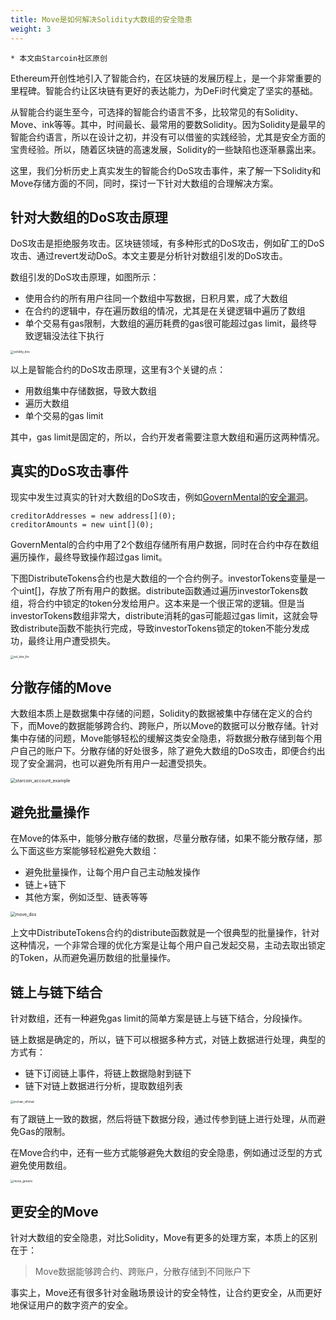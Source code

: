 ```yaml
---
title: Move是如何解决Solidity大数组的安全隐患
weight: 3
---
```


~~~
* 本文由Starcoin社区原创
~~~

Ethereum开创性地引入了智能合约，在区块链的发展历程上，是一个非常重要的里程碑。智能合约让区块链有更好的表达能力，为DeFi时代奠定了坚实的基础。

从智能合约诞生至今，可选择的智能合约语言不多，比较常见的有Solidity、Move、ink等等。其中，时间最长、最常用的要数Solidity。因为Solidity是最早的智能合约语言，所以在设计之初，并没有可以借鉴的实践经验，尤其是安全方面的宝贵经验。所以，随着区块链的高速发展，Solidity的一些缺陷也逐渐暴露出来。

这里，我们分析历史上真实发生的智能合约DoS攻击事件，来了解一下Solidity和Move存储方面的不同，同时，探讨一下针对大数组的合理解决方案。



## 针对大数组的DoS攻击原理

DoS攻击是拒绝服务攻击。区块链领域，有多种形式的DoS攻击，例如矿工的DoS攻击、通过revert发动DoS。本文主要是分析针对数组引发的DoS攻击。

数组引发的DoS攻击原理，如图所示：

* 使用合约的所有用户往同一个数组中写数据，日积月累，成了大数组
* 在合约的逻辑中，存在遍历数组的情况，尤其是在关键逻辑中遍历了数组
* 单个交易有gas限制，大数组的遍历耗费的gas很可能超过gas limit，最终导致逻辑没法往下执行

<img src="https://tva1.sinaimg.cn/large/008i3skNly1gy78c3xaz7j316s0kqdhd.jpg" alt="solidity_dos" style="zoom:33%;" />

以上是智能合约的DoS攻击原理，这里有3个关键的点：

* 用数组集中存储数据，导致大数组
* 遍历大数组
* 单个交易的gas limit

其中，gas limit是固定的，所以，合约开发者需要注意大数组和遍历这两种情况。



## 真实的DoS攻击事件

现实中发生过真实的针对大数组的DoS攻击，例如[GovernMental的安全漏洞](https://www.reddit.com/r/ethereum/comments/4ghzhv/governmentals_1100_eth_jackpot_payout_is_stuck/)。

~~~
creditorAddresses = new address[](0);
creditorAmounts = new uint[](0);
~~~

GovernMental的合约中用了2个数组存储所有用户数据，同时在合约中存在数组遍历操作，最终导致操作超过gas limit。

下图DistributeTokens合约也是大数组的一个合约例子。investorTokens变量是一个uint[]，存放了所有用户的数据。distribute函数通过遍历investorTokens数组，将合约中锁定的token分发给用户。这本来是一个很正常的逻辑。但是当investorTokens数组非常大，distribute消耗的gas可能超过gas limit，这就会导致distribute函数不能执行完成，导致investorTokens锁定的token不能分发成功，最终让用户遭受损失。

<img src="https://tva1.sinaimg.cn/large/008i3skNly1gy79ggin6nj31060jggng.jpg" alt="sol_dos_for" style="zoom:33%;" />



## 分散存储的Move

大数组本质上是数据集中存储的问题，Solidity的数据被集中存储在定义的合约下，而Move的数据能够跨合约、跨账户，所以Move的数据可以分散存储。针对集中存储的问题，Move能够轻松的缓解这类安全隐患，将数据分散存储到每个用户自己的账户下。分散存储的好处很多，除了避免大数组的DoS攻击，即便合约出现了安全漏洞，也可以避免所有用户一起遭受损失。

<img src="https://tva1.sinaimg.cn/large/008i3skNly1gy7a7y8zmaj30n60c9gmc.jpg" alt="starcoin_account_example" style="zoom:50%;" />



## 避免批量操作

在Move的体系中，能够分散存储的数据，尽量分散存储，如果不能分散存储，那么下面这些方案能够轻松避免大数组：

* 避免批量操作，让每个用户自己主动触发操作
* 链上+链下
* 其他方案，例如泛型、链表等等

<img src="https://tva1.sinaimg.cn/large/008i3skNly1gy7akc0l4tj30sa0g0gmg.jpg" alt="move_dos" style="zoom:50%;" />

上文中DistributeTokens合约的distribute函数就是一个很典型的批量操作，针对这种情况，一个非常合理的优化方案是让每个用户自己发起交易，主动去取出锁定的Token，从而避免遍历数组的批量操作。



## 链上与链下结合

针对数组，还有一种避免gas limit的简单方案是链上与链下结合，分段操作。

链上数据是确定的，所以，链下可以根据多种方式，对链上数据进行处理，典型的方式有：

* 链下订阅链上事件，将链上数据隐射到链下
* 链下对链上数据进行分析，提取数组列表

<img src="https://tva1.sinaimg.cn/large/008i3skNly1gy7b97xfjij31640fwgmr.jpg" alt="onchain_offchain" style="zoom:30%;" />

有了跟链上一致的数据，然后将链下数据分段，通过传参到链上进行处理，从而避免Gas的限制。

在Move合约中，还有一些方式能够避免大数组的安全隐患，例如通过泛型的方式避免使用数组。

<img src="https://tva1.sinaimg.cn/large/008i3skNly1gy7c367bmhj316a0gq40a.jpg" alt="move_generic" style="zoom:33%;" />



## 更安全的Move

针对大数组的安全隐患，对比Solidity，Move有更多的处理方案，本质上的区别在于：

> Move数据能够跨合约、跨账户，分散存储到不同账户下

事实上，Move还有很多针对金融场景设计的安全特性，让合约更安全，从而更好地保证用户的数字资产的安全。
